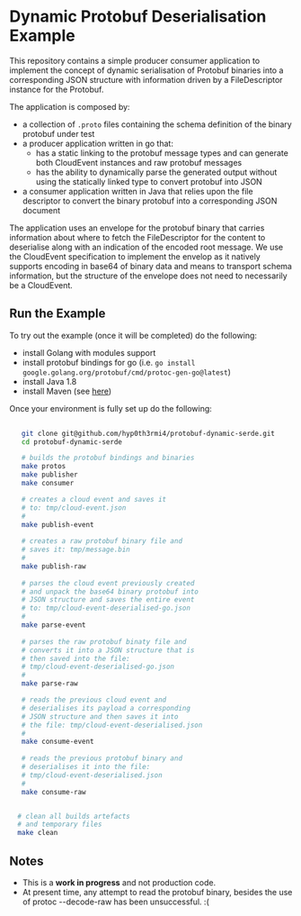 # Dynamic Protobuf Deserialisation Example

This repository contains a simple producer consumer application to implement the concept of dynamic serialisation of Protobuf binaries into a corresponding JSON structure with information driven by a FileDescriptor instance for the Protobuf.

The application is composed by:
- a collection of `.proto` files containing the schema definition of the binary protobuf under test
- a producer application written in go that:
  - has a static linking to the protobuf message types and can generate both CloudEvent instances and raw protobuf messages
  - has the ability to dynamically parse the generated output without using the statically linked type to convert protobuf into JSON
- a consumer application written in Java that relies upon the file descriptor to convert the binary protobuf into a corresponding JSON document

The application uses an envelope for the protobuf binary that carries information about where to fetch the FileDescriptor for the content to deserialise along with an indication of the encoded root message. We use the CloudEvent specification to implement the envelop as it natively supports encoding in base64 of binary data and means to transport schema information, but the structure of the envelope does not need to necessarily be a CloudEvent.


## Run the Example


To try out the example (once it will be completed) do the following:

- install Golang with modules support
- install protobuf bindings for go (i.e. `go install google.golang.org/protobuf/cmd/protoc-gen-go@latest`)
- install Java 1.8
- install Maven (see [here](https://maven.apache.org/install.html))


Once your environment is fully set up do the following:

```bash
    
   git clone git@github.com/hyp0th3rmi4/protobuf-dynamic-serde.git 
   cd protobuf-dynamic-serde

   # builds the protobuf bindings and binaries
   make protos
   make publisher
   make consumer

   # creates a cloud event and saves it 
   # to: tmp/cloud-event.json
   #
   make publish-event
   
   # creates a raw protobuf binary file and
   # saves it: tmp/message.bin
   #
   make publish-raw
   
   # parses the cloud event previously created
   # and unpack the base64 binary protobuf into
   # JSON structure and saves the entire event
   # to: tmp/cloud-event-deserialised-go.json
   #
   make parse-event
   
   # parses the raw protobuf binaty file and 
   # converts it into a JSON structure that is
   # then saved into the file:
   # tmp/cloud-event-deserialised-go.json
   #
   make parse-raw

   # reads the previous cloud event and
   # deserialises its payload a corresponding
   # JSON structure and then saves it into
   # the file: tmp/cloud-event-deserialised.json
   #
   make consume-event
   
   # reads the previous protobuf binary and
   # deserialises it into the file:
   # tmp/cloud-event-deserialised.json
   #
   make consume-raw


  # clean all builds artefacts
  # and temporary files
  make clean

```


## Notes

- This is a __work in progress__ and not production code. 
- At present time, any attempt to read the protobuf binary, besides the use of protoc --decode-raw has been unsuccessful. :(

